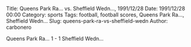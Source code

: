 Title: Queens Park Ra… vs. Sheffield Wedn…, 1991/12/28
Date: 1991/12/28 00:00
Category: sports
Tags: football, football scores, Queens Park Ra…, Sheffield Wedn…
Slug: queens-park-ra-vs-sheffield-wedn
Author: carbonero


Queens Park Ra… 1 - 1 Sheffield Wedn…
